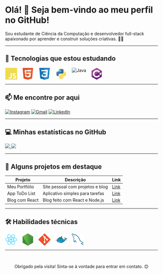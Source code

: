 # Olá! 👋 Seja bem-vindo ao meu perfil no GitHub!

Sou estudante de Ciência da Computação e desenvolvedor full-stack apaixonado por aprender e construir soluções criativas. 🧑‍💻

---

## 🚀 Tecnologias que estou estudando

<div style="display: flex; gap: 15px; flex-wrap: wrap;">
  <img alt="JavaScript" height="40" src="https://raw.githubusercontent.com/devicons/devicon/master/icons/javascript/javascript-plain.svg" />
  <img alt="HTML5" height="40" src="https://raw.githubusercontent.com/devicons/devicon/master/icons/html5/html5-original.svg" />
  <img alt="CSS3" height="40" src="https://raw.githubusercontent.com/devicons/devicon/master/icons/css3/css3-original.svg" />
  <img alt="Python" height="40" src="https://raw.githubusercontent.com/devicons/devicon/master/icons/python/python-original.svg" />
  <img alt="Java" height="40" src="https://cdn.jsdelivr.net/gh/devicons/devicon@latest/icons/java/java-original.svg" />
  <img alt="C#" height="40" src="https://raw.githubusercontent.com/devicons/devicon/master/icons/csharp/csharp-original.svg" />
</div>

---

## 📫 Me encontre por aqui

[![Instagram](https://img.shields.io/badge/-Instagram-%23E4405F?style=for-the-badge&logo=instagram&logoColor=white)](https://instagram.com/llao_z)
[![Gmail](https://img.shields.io/badge/-Gmail-%23333?style=for-the-badge&logo=gmail&logoColor=white)](mailto:bearzotti.ce@gmail.com)
[![LinkedIn](https://img.shields.io/badge/-LinkedIn-%230077B5?style=for-the-badge&logo=linkedin&logoColor=white)](https://www.linkedin.com/in/carloseduardobearzotti)

---

## 💻 Minhas estatísticas no GitHub

<div>
  <a href="https://github.com/carlosbearzotti" target="_blank" rel="noopener noreferrer">
    <img loading="lazy" height="150em" src="https://github-readme-stats.vercel.app/api/top-langs/?username=carlosbearzotti&layout=compact&langs_count=7&theme=dracula" />
    <img loading="lazy" height="150em" src="https://github-readme-stats.vercel.app/api?username=carlosbearzotti&show_icons=true&theme=dracula&include_all_commits=true&count_private=true" />
  </a>
</div>

---

## 📂 Alguns projetos em destaque

| Projeto          | Descrição                               | Link                   |
|------------------|---------------------------------------|------------------------|
| Meu Portfólio    | Site pessoal com projetos e blog      | [Link](https://meusite.com) |
| App ToDo List    | Aplicativo simples para tarefas       | [Link](https://github.com/carlosbearzotti/todo-list) |
| Blog com React   | Blog feito com React e Node.js         | [Link](https://github.com/carlosbearzotti/blog-react) |

---

## 🛠️ Habilidades técnicas

<div style="display: flex; gap: 15px; flex-wrap: wrap;">
  <img alt="React" height="40" src="https://raw.githubusercontent.com/devicons/devicon/master/icons/react/react-original.svg" />
  <img alt="Node.js" height="40" src="https://raw.githubusercontent.com/devicons/devicon/master/icons/nodejs/nodejs-original.svg" />
  <img alt="Git" height="40" src="https://raw.githubusercontent.com/devicons/devicon/master/icons/git/git-original.svg" />
  <img alt="Docker" height="40" src="https://raw.githubusercontent.com/devicons/devicon/master/icons/docker/docker-original.svg" />
  <img alt="MySQL" height="40" src="https://raw.githubusercontent.com/devicons/devicon/master/icons/mysql/mysql-original.svg" />
</div>

---

<br>
<p align="center">
  Obrigado pela visita! Sinta-se à vontade para entrar em contato. 😊
</p>
